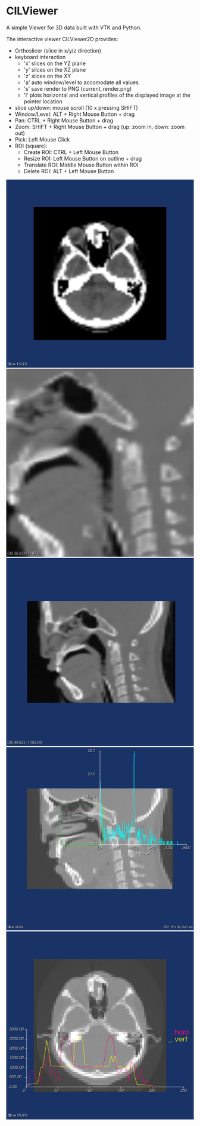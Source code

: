 # CILViewer
A simple Viewer for 3D data built with VTK and Python.

The interactive viewer CILViewer2D provides:

  - Orthoslicer (slice in x/y/z direction)
  - keyboard interaction
    - 'x' slices on the YZ plane
    - 'y' slices on the XZ plane
    - 'z' slices on the XY
    - 'a' auto window/level to accomodate all values
    - 's' save render to PNG (current_render.png)
    - 'l' plots horizontal and vertical profiles of the displayed image at the pointer location
  - slice up/down: mouse scroll (10 x pressing SHIFT)
  - Window/Level: ALT + Right Mouse Button + drag
  - Pan: CTRL + Right Mouse Button + drag
  - Zoom: SHIFT + Right Mouse Button + drag (up: zoom in, down: zoom out)
  - Pick: Left Mouse Click
  - ROI (square): 
    - Create ROI: CTRL + Left Mouse Button 
    - Resize ROI: Left Mouse Button on outline + drag
    - Translate ROI: Middle Mouse Button within ROI
    - Delete ROI: ALT + Left Mouse Button

![Window/Level](pics/windowLevel.png)
![Zoom](pics/zoom.png)
![Slice X + Pick](pics/sliceXPick.png)
![ROI](pics/ROI.png)
![line](pics/line.png)
